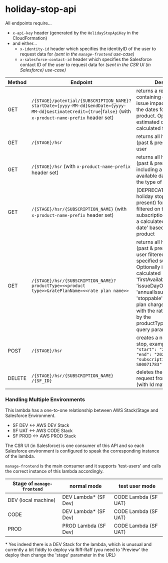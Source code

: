 # holiday-stop-api
All endpoints require...

- `x-api-key` header (generated by the `HolidayStopApiKey` in the CloudFormation)
- and either...
  - `x-identity-id` header which specifies the identityID of the user to request data for _(sent in the `manage-frontend` use-case)_
  - `x-salesforce-contact-id` header which specifies the Salesforce contact ID of the user to request data for _(sent in the CSR UI (in Salesforce) use-case)_

| Method | Endpoint | Description |
| --- | --- | --- | 
| GET | `/{STAGE}/potential/{SUBSCRIPTION_NAME}?startDate={yyyy-MM-dd}&endDate={yyyy-MM-dd}&estimateCredit={true`&#124;`false}`  (with `x-product-name-prefix` header set)  | returns a response containing dates for each issue impacted between the dates for the given product. Optionally the estimated credit can be calculated for each issue. |
| GET | `/{STAGE}/hsr` | returns all holiday stops (past & present) for the user |
| GET | `/{STAGE}/hsr` (with `x-product-name-prefix` header set) | returns all holiday stops (past & present) but including a calculated 'first available date' based on the type of product |
| GET | `/{STAGE}/hsr/{SUBSCRIPTION_NAME}` (with `x-product-name-prefix` header set) | [DEPRECATED] returns all holiday stops (past & present) for the user filtered on the specified subscription also including a calculated 'first available date' based on the type of product |
| GET | `/{STAGE}/hsr/{SUBSCRIPTION_NAME}?productType=<<product type>>&ratePlanName=<<rate plan name>>` | returns all holiday stops (past & present) for the user filtered on the specified subscription. Optionally including a calculated 'firstAvailableDate', 'issueDayOfWeek', 'annualIssueLimit' for each 'stoppable' product rate plan charges associated with the rate plan identified by the productType/ratePlanName query parameters. |
| POST | `/{STAGE}/hsr` | creates a new all holiday stop, example body `{ "start": "2023-06-10", "end": "2024-06-14", "subscriptionName": "A-S00071783" }`|
| DELETE | `/{STAGE}/hsr/{SUBSCRIPTION_NAME} /{SF_ID}` | deletes the holiday stop request from SalesForce (with Id matching `{SF_ID}`) |


### Handling Multiple Environments
This lambda has a one-to-one relationship between AWS Stack/Stage and Salesforce Environment.
- SF DEV <-> AWS DEV Stack
- SF UAT <-> AWS CODE Stack
- SF PROD <-> AWS PROD Stack


The CSR UI (in Salesforce) is one consumer of this API and so each Salesforce environment is configured to speak the corresponding instance of the lambda.

`manage-frontend` is the main consumer and it supports 'test-users' and calls the correct instance of this lambda accordingly.

| Stage of `manage-frontend` | normal mode | test user mode |
| --- | --- | --- |
| DEV (local machine) | DEV Lambda* (SF Dev) | CODE Lambda (SF UAT) |
| CODE | DEV Lambda* (SF Dev) | CODE Lambda (SF UAT) |
| PROD | PROD Lambda (SF Dev) | CODE Lambda (SF UAT) |

\* Yes indeed there is a DEV Stack for the lambda, which is unusual and currently a bit fiddly to deploy via Riff-Raff (you need to 'Preview' the deploy then change the 'stage' parameter in the URL)

